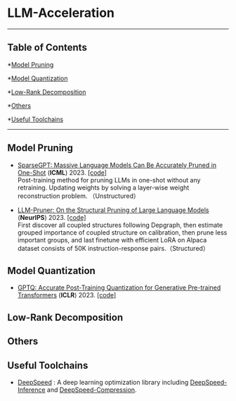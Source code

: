 # LLM-Acceleration
-----

## Table of Contents

*[Model Pruning](#model-pruning) 

*[Model Quantization](#model-quantization)

*[Low-Rank Decomposition](#low-rank-decomposition)

*[Others](#low-rank-decomposition)

*[Useful Toolchains](#useful-toolchains)

-----

## Model Pruning
- [SparseGPT: Massive Language Models Can Be Accurately Pruned in One-Shot](https://arxiv.org/abs/2301.00774) (**ICML**) 2023.
[[code]](https://github.com/IST-DASLab/sparsegpt) <br>
Post-training method for pruning LLMs in one-shot without any retraining. Updating weights by solving a layer-wise weight reconstruction problem. （Unstructured）

- [LLM-Pruner: On the Structural Pruning of Large Language Models](https://arxiv.org/abs/2305.11627) (**NeurIPS**) 2023.
[[code]](https://github.com/horseee/LLM-Pruner) <br>
First discover all coupled structures following Depgraph, then estimate grouped importance of coupled structure on calibration, then prune less important groups, and last finetune with efficient LoRA on Alpaca dataset consists of 50K instruction-response pairs.（Structured）



## Model Quantization

- [GPTQ: Accurate Post-Training Quantization for Generative Pre-trained Transformers](https://arxiv.org/abs/2210.17323) (**ICLR**) 2023.
[[code]](https://github.com/IST-DASLab/gptq)


## Low-Rank Decomposition

## Others 

## Useful Toolchains

- [DeepSpeed](https://github.com/microsoft/DeepSpeed) : A deep learning optimization library including [DeepSpeed-Inference](https://www.deepspeed.ai/inference) and [DeepSpeed-Compression](https://www.deepspeed.ai/compression).

